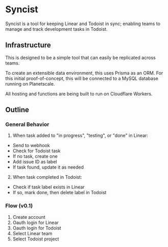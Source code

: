 # Syncist

Syncist is a tool for keeping Linear and Todoist in sync; enabling teams to manage and track development tasks in Todoist.

## Infrastructure

This is designed to be a simple tool that can easily be replicated across teams.

To create an extensible data environment, this uses Prisma as an ORM. For this initial proof-of-concept, this will be connected to a MySQL database running on Planetscale.

All hosting and functions are being built to run on Cloudflare Workers.

## Outline

### General Behavior

1. When task added to "in progress", "testing", or "done" in Linear:

- Send to webhook
- Check for Todoist task
- If no task, create one
- Add issue ID as label
- If task found, update it as needed

2. When task completed in Todoist:

- Check if task label exists in Linear
- If so, mark done, then delete label in Todoist

### Flow (v0.1)

1. Create account
2. Oauth login for Linear
3. Oauth login for Todoist
4. Select Linear team
5. Select Todoist project
